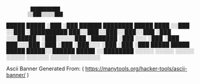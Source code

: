              ███████████                                
            ░░███░░░░░███                               
 █████ █████ ░███    ░███   ██████  ████████  █████ ████
░░███ ░░███  ░██████████   ███░░███░░███░░███░░███ ░███ 
 ░░░█████░   ░███░░░░░███ ░███████  ░███ ░░░  ░███ ░███ 
  ███░░░███  ░███    ░███ ░███░░░   ░███      ░███ ░███ 
 █████ █████ █████   █████░░██████  █████     ░░████████
░░░░░ ░░░░░ ░░░░░   ░░░░░  ░░░░░░  ░░░░░       ░░░░░░░░ 

Ascii Banner Generated From: ( https://manytools.org/hacker-tools/ascii-banner/ )
                                                 

<!--
_> Janrell Quiaroro
KumaTech Developers
Learning:
📍 Reverse Engineering
📍 Web pentesting
📍 Assembly Language
-->
